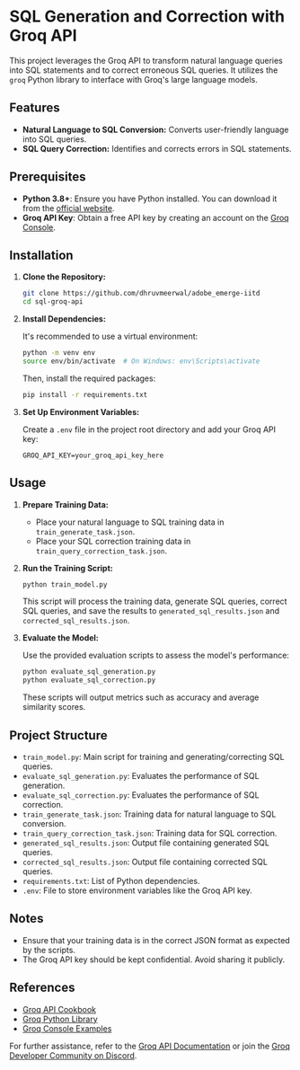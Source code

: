 # SQL Generation and Correction with Groq API

This project leverages the Groq API to transform natural language queries into SQL statements and to correct erroneous SQL queries. It utilizes the `groq` Python library to interface with Groq's large language models.

## Features

- **Natural Language to SQL Conversion:** Converts user-friendly language into SQL queries.
- **SQL Query Correction:** Identifies and corrects errors in SQL statements.

## Prerequisites

- **Python 3.8+**: Ensure you have Python installed. You can download it from the [official website](https://www.python.org/downloads/).
- **Groq API Key**: Obtain a free API key by creating an account on the [Groq Console](https://console.groq.com/).

## Installation

1. **Clone the Repository:**

   ```bash
   git clone https://github.com/dhruvmeerwal/adobe_emerge-iitd
   cd sql-groq-api
   ```

2. **Install Dependencies:**

   It's recommended to use a virtual environment:

   ```bash
   python -m venv env
   source env/bin/activate  # On Windows: env\Scripts\activate
   ```

   Then, install the required packages:

   ```bash
   pip install -r requirements.txt
   ```

3. **Set Up Environment Variables:**

   Create a `.env` file in the project root directory and add your Groq API key:

   ```env
   GROQ_API_KEY=your_groq_api_key_here
   ```

## Usage

1. **Prepare Training Data:**

   - Place your natural language to SQL training data in `train_generate_task.json`.
   - Place your SQL correction training data in `train_query_correction_task.json`.

2. **Run the Training Script:**

   ```bash
   python train_model.py
   ```

   This script will process the training data, generate SQL queries, correct SQL queries, and save the results to `generated_sql_results.json` and `corrected_sql_results.json`.

3. **Evaluate the Model:**

   Use the provided evaluation scripts to assess the model's performance:

   ```bash
   python evaluate_sql_generation.py
   python evaluate_sql_correction.py
   ```

   These scripts will output metrics such as accuracy and average similarity scores.

## Project Structure

- `train_model.py`: Main script for training and generating/correcting SQL queries.
- `evaluate_sql_generation.py`: Evaluates the performance of SQL generation.
- `evaluate_sql_correction.py`: Evaluates the performance of SQL correction.
- `train_generate_task.json`: Training data for natural language to SQL conversion.
- `train_query_correction_task.json`: Training data for SQL correction.
- `generated_sql_results.json`: Output file containing generated SQL queries.
- `corrected_sql_results.json`: Output file containing corrected SQL queries.
- `requirements.txt`: List of Python dependencies.
- `.env`: File to store environment variables like the Groq API key.

## Notes

- Ensure that your training data is in the correct JSON format as expected by the scripts.
- The Groq API key should be kept confidential. Avoid sharing it publicly.

## References

- [Groq API Cookbook](https://github.com/groq/groq-api-cookbook)
- [Groq Python Library](https://github.com/groq/groq-python)
- [Groq Console Examples](https://console.groq.com/docs/examples)

For further assistance, refer to the [Groq API Documentation](https://console.groq.com/docs) or join the [Groq Developer Community on Discord](https://discord.gg/groq).

